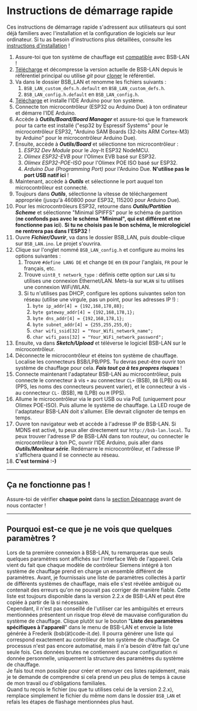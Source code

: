 # Instructions de démarrage rapide

Ces instructions de démarrage rapide s'adressent aux utilisateurs qui sont déjà familiers avec l'installation et la configuration de logiciels sur leur ordinateur. Si tu as besoin d'instructions plus détaillées, consulte les [instructions d'installation](install.md) !

1. Assure-toi que ton système de chauffage est [compatible](supported_heating_systems.md) avec BSB-LAN !
1. [Télécharge](https://github.com/fredlcore/BSB-LAN/archive/refs/heads/master.zip) et décompresse la version actuelle de BSB-LAN depuis le référentiel principal ou utilise *git* pour [cloner](https://github.com/fredlcore/BSB-LAN.git) le référentiel.
1. Va dans le dossier BSB_LAN et renomme les fichiers suivants :
    1. `BSB_LAN_custom_defs.h.default` en `BSB_LAN_custom_defs.h`.
    2. `BSB_LAN_config.h.default` en `BSB_LAN_config.h`.
1. [Télécharge](https://www.arduino.cc/en/software) et installe l'IDE Arduino pour ton système.
1. Connecte ton microcontrôleur (ESP32 ou Arduino Due) à ton ordinateur et démarre l'IDE Arduino.
1. Accède à ***Outils/Board/Board Manager*** et assure-toi que le framework pour ta carte est installé ("esp32 by Espressif Systems" pour le microcontrôleur ESP32, "Arduino SAM Boards (32-bits ARM Cortex-M3) by Arduino" pour le microcontrôleur Arduino Due).
1. Ensuite, accède à ***Outils/Board*** et sélectionne ton microcontrôleur :
    1. *ESP32 Dev Module* pour le Joy-It ESP32 NodeMCU.
    2. *Olimex ESP32-EVB* pour l'Olimex EVB basé sur ESP32.
    3. *Olimex ESP32-POE-ISO* pour l'Olimex POE ISO basé sur ESP32.
    4. *Arduino Due (Programming Port)* pour l'Arduino Due. **N'utilise pas le port USB natif ici** !
1. Maintenant, accède à ***Outils*** et sélectionne le port auquel ton microcontrôleur est connecté.
1. Toujours dans ***Outils***, sélectionne la vitesse de téléchargement appropriée (jusqu'à 460800 pour ESP32, 115200 pour Arduino Due).
1. Pour les microcontrôleurs ESP32, retourne dans ***Outils/Partition Scheme*** et sélectionne "Minimal SPIFFS" pour le schéma de partition (**ne confonds pas avec le schéma "Minimal", qui est différent et ne fonctionne pas ici**). **Si tu ne choisis pas le bon schéma, le micrologiciel ne rentrera pas dans l'ESP32** !
1. Ouvre ***Fichier/Ouvrir***, va dans le dossier BSB_LAN, puis double-clique sur `BSB_LAN.ino`. Le projet s'ouvrira.
1. Clique sur l'onglet nommé `BSB_LAN_config.h` et configure au moins les options suivantes :
    1. Trouve `#define LANG DE` et change `DE` en `EN` pour l'anglais, `FR` pour le français, etc.
    1. Trouve `uint8_t network_type` : définis cette option sur `LAN` si tu utilises une connexion Ethernet/LAN. Mets-la sur `WLAN` si tu utilises une connexion WiFi/WLAN.
    1. Si tu n'utilises pas DHCP, configure les options suivantes selon ton réseau (utilise une virgule, pas un point, pour les adresses IP !) :
        1. `byte ip_addr[4] = {192,168,178,88};`
        1. `byte gateway_addr[4] = {192,168,178,1};`
        1. `byte dns_addr[4] = {192,168,178,1};`
        1. `byte subnet_addr[4] = {255,255,255,0};`
        1. `char wifi_ssid[32] = "Your_Wifi_network_name";`
        1. `char wifi_pass[32] = "Your_WiFi_network_password";`
1. Ensuite, va dans ***Sketch/Upload*** et téléverse le logiciel BSB-LAN sur le microcontrôleur.
1. Déconnecte le microcontrôleur et éteins ton système de chauffage. Localise les connecteurs BSB/LPB/PPS. Tu devras peut-être ouvrir ton système de chauffage pour cela. ***Fais tout ça à tes propres risques*** !
1. Connecte maintenant l'adaptateur BSB-LAN au microcontrôleur, puis connecte le connecteur à vis `+` au connecteur `CL+` (BSB), `DB` (LPB) ou `A6` (PPS, les noms des connecteurs peuvent varier), et le connecteur à vis `-` au connecteur `CL-` (BSB), `MB` (LPB) ou `M` (PPS).
1. Allume le microcontrôleur via le port USB ou via PoE (uniquement pour Olimex POE-ISO). Puis allume le système de chauffage. La LED rouge de l'adaptateur BSB-LAN doit s'allumer. Elle devrait clignoter de temps en temps.
1. Ouvre ton navigateur web et accède à l'adresse IP de BSB-LAN. Si MDNS est activé, tu peux aller directement sur `http://bsb-lan.local`. Tu peux trouver l'adresse IP de BSB-LAN dans ton routeur, ou connecter le microcontrôleur à ton PC, ouvrir l'IDE Arduino, puis aller dans ***Outils/Moniteur série***. Redémarre le microcontrôleur, et l'adresse IP s'affichera quand il se connecte au réseau.
1. **C'est terminé :-)**

---

## Ça ne fonctionne pas !

Assure-toi de vérifier **chaque point** dans la [section Dépannage](troubleshooting.md) avant de nous contacter !

---

## Pourquoi est-ce que je ne vois que quelques paramètres ?

Lors de ta première connexion à BSB-LAN, tu remarqueras que seuls quelques paramètres sont affichés sur l'interface Web de l'appareil. Cela vient du fait que chaque modèle de contrôleur Siemens intégré à ton système de chauffage prend en charge un ensemble différent de paramètres. Avant, je fournissais une liste de paramètres collectés à partir de différents systèmes de chauffage, mais elle s'est révélée ambiguë ou contenait des erreurs qu'on ne pouvait pas corriger de manière fiable. Cette liste est toujours disponible dans la version 2.2.x de BSB-LAN et peut être copiée à partir de là si nécessaire.  
Cependant, il n'est pas conseillé de l'utiliser car les ambiguïtés et erreurs mentionnées présentent un risque trop élevé de mauvaise configuration du système de chauffage. Clique plutôt sur le bouton "**Liste des paramètres spécifiques à l'appareil**" dans le menu de BSB-LAN et envoie la liste générée à Frederik (bsb(ät)code-it.de). Il pourra générer une liste qui correspond exactement au contrôleur de ton système de chauffage. Ce processus n'est pas encore automatisé, mais il n'a besoin d'être fait qu'une seule fois. Ces données brutes ne contiennent aucune configuration ni donnée personnelle, uniquement la structure des paramètres du système de chauffage.  
Je fais tout mon possible pour créer et renvoyer ces listes rapidement, mais je te demande de comprendre si cela prend un peu plus de temps à cause de mon travail ou d'obligations familiales.  
Quand tu reçois le fichier (ou que tu utilises celui de la version 2.2.x), remplace simplement le fichier du même nom dans le dossier `BSB_LAN` et refais les étapes de flashage mentionnées plus haut.